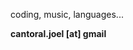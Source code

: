coding, music, languages...

**cantoral.joel [at] gmail**
<!---
euphonie/euphonie is a ✨ special ✨ repository because its `README.md` (this file) appears on your GitHub profile.
You can click the Preview link to take a look at your changes.
--->
